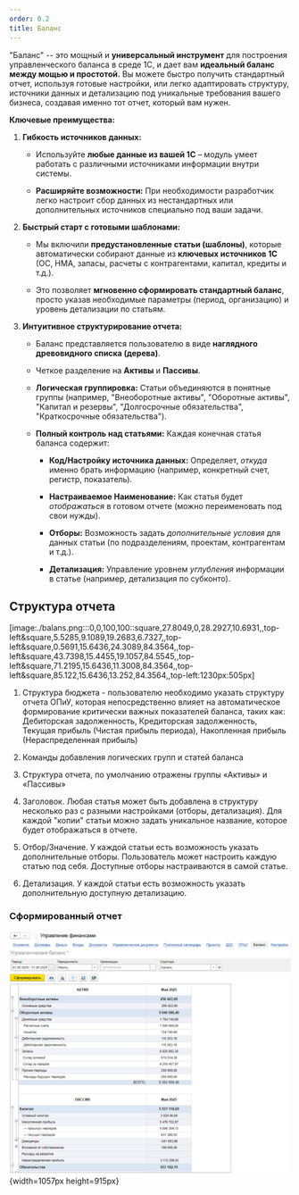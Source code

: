 ```yaml
---
order: 0.2
title: Баланс
---
```


"Баланс" -- это мощный и **универсальный инструмент** для построения управленческого баланса в среде 1С, и дает вам **идеальный баланс между мощью и простотой.** Вы можете быстро получить стандартный отчет, используя готовые настройки, или легко адаптировать структуру, источники данных и детализацию под уникальные требования вашего бизнеса, создавая именно тот отчет, который вам нужен.

**Ключевые преимущества:**

1. **Гибкость источников данных:**

   -  Используйте **любые данные из вашей 1С** – модуль умеет работать с различными источниками информации внутри системы.

   -  **Расширяйте возможности:** При необходимости разработчик легко настроит сбор данных из нестандартных или дополнительных источников специально под ваши задачи.

2. **Быстрый старт с готовыми шаблонами:**

   -  Мы включили **предустановленные статьи (шаблоны)**, которые автоматически собирают данные из **ключевых источников 1С** (ОС, НМА, запасы, расчеты с контрагентами, капитал, кредиты и т.д.).

   -  Это позволяет **мгновенно сформировать стандартный баланс**, просто указав необходимые параметры (период, организацию) и уровень детализации по статьям.

3. **Интуитивное структурирование отчета:**

   -  Баланс представляется пользователю в виде **наглядного древовидного списка (дерева)**.

   -  Четкое разделение на **Активы** и **Пассивы**.

   -  **Логическая группировка:** Статьи объединяются в понятные группы (например, "Внеоборотные активы", "Оборотные активы", "Капитал и резервы", "Долгосрочные обязательства", "Краткосрочные обязательства").

   -  **Полный контроль над статьями:** Каждая конечная статья баланса содержит:

      -  **Код/Настройку источника данных:** Определяет, *откуда* именно брать информацию (например, конкретный счет, регистр, показатель).

      -  **Настраиваемое Наименование:** Как статья будет *отображаться* в готовом отчете (можно переименовать под свои нужды).

      -  **Отборы:** Возможность задать *дополнительные условия* для данных статьи (по подразделениям, проектам, контрагентам и т.д.).

      -  **Детализация:** Управление уровнем *углубления* информации в статье (например, детализация по субконто).

## Структура отчета

[image:./balans.png:::0,0,100,100::square,27.8049,0,28.2927,10.6931,,top-left&square,5.5285,9.1089,19.2683,6.7327,,top-left&square,0.5691,15.6436,24.3089,84.3564,,top-left&square,43.7398,15.4455,19.1057,84.5545,,top-left&square,71.2195,15.6436,11.3008,84.3564,,top-left&square,85.122,15.6436,13.252,84.3564,,top-left:1230px:505px]



1. Структура бюджета - пользователю необходимо указать структуру отчета ОПиУ, которая непосредственно влияет на автоматическое формирование критически важных показателей баланса, таких как: Дебиторская задолженность, Кредиторская задолженность, Текущая прибыль (Чистая прибыль периода), Накопленная прибыль (Нераспределенная прибыль)

2. Команды добавления логических групп и статей баланса

3. Структура отчета, по умолчанию отражены группы «Активы» и «Пассивы»

4. Заголовок. Любая статья может быть добавлена в структуру несколько раз с разными настройками (отборы, детализация). Для каждой "копии" статьи можно задать уникальное название, которое будет отображаться в отчете.

5. Отбор/Значение. У каждой статьи есть возможность указать дополнительные отборы. Пользователь может настроить каждую статью под себя. Доступные отборы настраиваются в самой статье.

6. Детализация. У каждой статьи есть возможность указать дополнительную доступную детализацию.

### Сформированный отчет

![](./balans-2.png){width=1057px height=915px}


